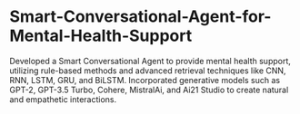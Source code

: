 # Smart-Conversational-Agent-for-Mental-Health-Support
Developed a Smart Conversational Agent to provide mental health support, utilizing rule-based methods and advanced retrieval techniques like CNN, RNN, LSTM, GRU, and BiLSTM. Incorporated generative models such as GPT-2, GPT-3.5 Turbo, Cohere, MistralAi, and Ai21 Studio to create natural and empathetic interactions.
